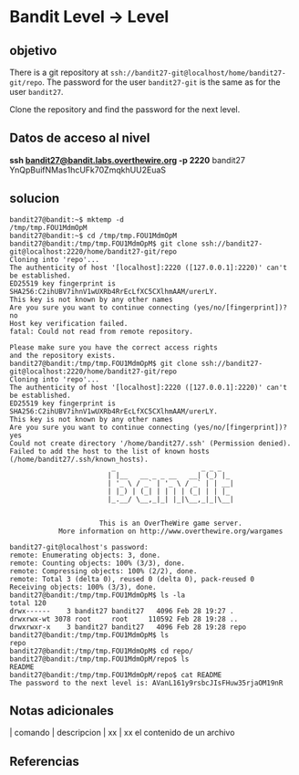 # Bandit Level -> Level



## objetivo
There is a git repository at `ssh://bandit27-git@localhost/home/bandit27-git/repo`. The password for the user `bandit27-git` is the same as for the user `bandit27`.
  
Clone the repository and find the password for the next level.

## Datos de acceso al nivel
**ssh bandit27@bandit.labs.overthewire.org -p 2220**
bandit27
YnQpBuifNMas1hcUFk70ZmqkhUU2EuaS


## solucion
```bash()
bandit27@bandit:~$ mktemp -d
/tmp/tmp.FOU1MdmOpM
bandit27@bandit:~$ cd /tmp/tmp.FOU1MdmOpM
bandit27@bandit:/tmp/tmp.FOU1MdmOpM$ git clone ssh://bandit27-git@localhost:2220/home/bandit27-git/repo
Cloning into 'repo'...
The authenticity of host '[localhost]:2220 ([127.0.0.1]:2220)' can't be established.
ED25519 key fingerprint is SHA256:C2ihUBV7ihnV1wUXRb4RrEcLfXC5CXlhmAAM/urerLY.
This key is not known by any other names
Are you sure you want to continue connecting (yes/no/[fingerprint])? no
Host key verification failed.
fatal: Could not read from remote repository.

Please make sure you have the correct access rights
and the repository exists.
bandit27@bandit:/tmp/tmp.FOU1MdmOpM$ git clone ssh://bandit27-git@localhost:2220/home/bandit27-git/repo
Cloning into 'repo'...
The authenticity of host '[localhost]:2220 ([127.0.0.1]:2220)' can't be established.
ED25519 key fingerprint is SHA256:C2ihUBV7ihnV1wUXRb4RrEcLfXC5CXlhmAAM/urerLY.
This key is not known by any other names
Are you sure you want to continue connecting (yes/no/[fingerprint])? yes
Could not create directory '/home/bandit27/.ssh' (Permission denied).
Failed to add the host to the list of known hosts (/home/bandit27/.ssh/known_hosts).
                         _                     _ _ _   
                        | |__   __ _ _ __   __| (_) |_ 
                        | '_ \ / _` | '_ \ / _` | | __|
                        | |_) | (_| | | | | (_| | | |_ 
                        |_.__/ \__,_|_| |_|\__,_|_|\__|
                                                       

                      This is an OverTheWire game server. 
            More information on http://www.overthewire.org/wargames

bandit27-git@localhost's password: 
remote: Enumerating objects: 3, done.
remote: Counting objects: 100% (3/3), done.
remote: Compressing objects: 100% (2/2), done.
remote: Total 3 (delta 0), reused 0 (delta 0), pack-reused 0
Receiving objects: 100% (3/3), done.
bandit27@bandit:/tmp/tmp.FOU1MdmOpM$ ls -la
total 120
drwx------    3 bandit27 bandit27   4096 Feb 28 19:27 .
drwxrwx-wt 3078 root     root     110592 Feb 28 19:28 ..
drwxrwxr-x    3 bandit27 bandit27   4096 Feb 28 19:28 repo
bandit27@bandit:/tmp/tmp.FOU1MdmOpM$ ls
repo
bandit27@bandit:/tmp/tmp.FOU1MdmOpM$ cd repo/
bandit27@bandit:/tmp/tmp.FOU1MdmOpM/repo$ ls
README
bandit27@bandit:/tmp/tmp.FOU1MdmOpM/repo$ cat README
The password to the next level is: AVanL161y9rsbcJIsFHuw35rjaOM19nR
```

## Notas adicionales
| comando | descripcion
| xx | xx el contenido de un archivo 

## Referencias
